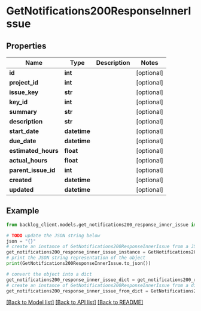 # GetNotifications200ResponseInnerIssue


## Properties

Name | Type | Description | Notes
------------ | ------------- | ------------- | -------------
**id** | **int** |  | [optional] 
**project_id** | **int** |  | [optional] 
**issue_key** | **str** |  | [optional] 
**key_id** | **int** |  | [optional] 
**summary** | **str** |  | [optional] 
**description** | **str** |  | [optional] 
**start_date** | **datetime** |  | [optional] 
**due_date** | **datetime** |  | [optional] 
**estimated_hours** | **float** |  | [optional] 
**actual_hours** | **float** |  | [optional] 
**parent_issue_id** | **int** |  | [optional] 
**created** | **datetime** |  | [optional] 
**updated** | **datetime** |  | [optional] 

## Example

```python
from backlog_client.models.get_notifications200_response_inner_issue import GetNotifications200ResponseInnerIssue

# TODO update the JSON string below
json = "{}"
# create an instance of GetNotifications200ResponseInnerIssue from a JSON string
get_notifications200_response_inner_issue_instance = GetNotifications200ResponseInnerIssue.from_json(json)
# print the JSON string representation of the object
print(GetNotifications200ResponseInnerIssue.to_json())

# convert the object into a dict
get_notifications200_response_inner_issue_dict = get_notifications200_response_inner_issue_instance.to_dict()
# create an instance of GetNotifications200ResponseInnerIssue from a dict
get_notifications200_response_inner_issue_from_dict = GetNotifications200ResponseInnerIssue.from_dict(get_notifications200_response_inner_issue_dict)
```
[[Back to Model list]](../README.md#documentation-for-models) [[Back to API list]](../README.md#documentation-for-api-endpoints) [[Back to README]](../README.md)



